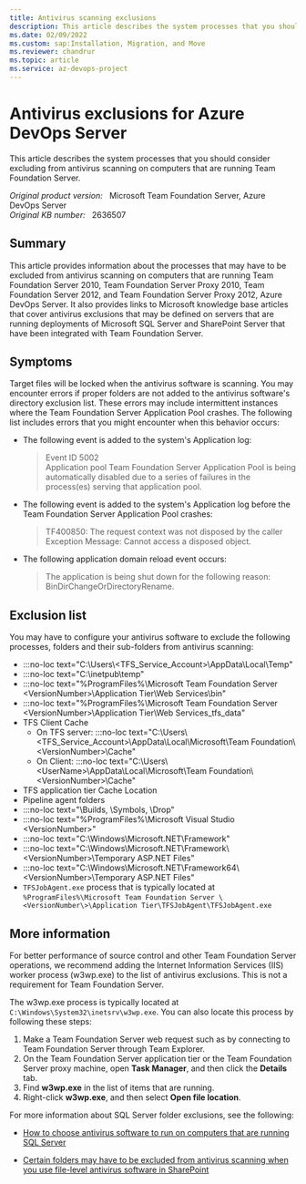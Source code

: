 ```yaml
---
title: Antivirus scanning exclusions
description: This article describes the system processes that you should consider excluding from antivirus scanning on computers that are running Team Foundation Server.
ms.date: 02/09/2022
ms.custom: sap:Installation, Migration, and Move
ms.reviewer: chandrur
ms.topic: article
ms.service: az-devops-project
---
```

# Antivirus exclusions for Azure DevOps Server

This article describes the system processes that you should consider excluding from antivirus scanning on computers that are running Team Foundation Server.

_Original product version:_ &nbsp; Microsoft Team Foundation Server, Azure DevOps Server  
_Original KB number:_ &nbsp; 2636507

## Summary

This article provides information about the processes that may have to be excluded from antivirus scanning on computers that are running Team Foundation Server 2010, Team Foundation Server Proxy 2010, Team Foundation Server 2012, and Team Foundation Server Proxy 2012, Azure DevOps Server. It also provides links to Microsoft knowledge base articles that cover antivirus exclusions that may be defined on servers that are running deployments of Microsoft SQL Server and SharePoint Server that have been integrated with Team Foundation Server.

## Symptoms

Target files will be locked when the antivirus software is scanning. You may encounter errors if proper folders are not added to the antivirus software's directory exclusion list. These errors may include intermittent instances where the Team Foundation Server Application Pool crashes. The following list includes errors that you might encounter when this behavior occurs:

- The following event is added to the system's Application log:

    > Event ID 5002  
      Application pool Team Foundation Server Application Pool is being automatically disabled due to a series of failures in the process(es) serving that application pool.

- The following event is added to the system's Application log before the Team Foundation Server Application Pool crashes:

   >TF400850: The request context was not disposed by the caller  
    Exception Message: Cannot access a disposed object.

- The following application domain reload event occurs:

  > The application is being shut down for the following reason: BinDirChangeOrDirectoryRename.

## Exclusion list

You may have to configure your antivirus software to exclude the following processes, folders and their sub-folders from antivirus scanning:

- :::no-loc text="C:\Users\\<TFS_Service_Account\>\AppData\Local\Temp"
- :::no-loc text="C:\inetpub\temp"
- :::no-loc text="%ProgramFiles%\Microsoft Team Foundation Server \<VersionNumber\>\Application Tier\Web Services\bin"
- :::no-loc text="%ProgramFiles%\Microsoft Team Foundation Server \<VersionNumber\>\Application Tier\Web Services\_tfs_data"
- TFS Client Cache
  - On TFS server: :::no-loc text="C:\Users\\<TFS_Service_Account\>\AppData\Local\Microsoft\Team Foundation\\<VersionNumber\>\Cache"
  - On Client: :::no-loc text="C:\Users\\<UserName\>\AppData\Local\Microsoft\Team Foundation\\<VersionNumber\>\Cache"
- TFS application tier Cache Location
- Pipeline agent folders
- :::no-loc text="\Builds, \Symbols, \Drop"
- :::no-loc text="%ProgramFiles%\Microsoft Visual Studio \<VersionNumber\>"
- :::no-loc text="C:\Windows\Microsoft.NET\Framework"
- :::no-loc text="C:\Windows\Microsoft.NET\Framework\\<VersionNumber\>\Temporary ASP.NET Files"
- :::no-loc text="C:\Windows\Microsoft.NET\Framework64\\<VersionNumber\>\Temporary ASP.NET Files"
- `TFSJobAgent.exe` process that is typically located at `%ProgramFiles%\Microsoft Team Foundation Server \<VersionNumber\>\Application Tier\TFSJobAgent\TFSJobAgent.exe`

## More information

For better performance of source control and other Team Foundation Server operations, we recommend adding the Internet Information Services (IIS) worker process (w3wp.exe) to the list of antivirus exclusions. This is not a requirement for Team Foundation Server.

The w3wp.exe process is typically located at `C:\Windows\System32\inetsrv\w3wp.exe`. You can also locate this process by following these steps:

1. Make a Team Foundation Server web request such as by connecting to Team Foundation Server through Team Explorer.
2. On the Team Foundation Server application tier or the Team Foundation Server proxy machine, open **Task Manager**, and then click the **Details** tab.
3. Find **w3wp.exe** in the list of items that are running.
4. Right-click **w3wp.exe**, and then select **Open file location**.

For more information about SQL Server folder exclusions, see the following:

- [How to choose antivirus software to run on computers that are running SQL Server](https://support.microsoft.com/help/309422)

- [Certain folders may have to be excluded from antivirus scanning when you use file-level antivirus software in SharePoint](https://support.microsoft.com/office/certain-folders-may-have-to-be-excluded-from-antivirus-scanning-when-you-use-file-level-antivirus-software-in-sharepoint-01cbc532-a24e-4bba-8d67-0b1ed733a3d9)